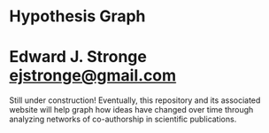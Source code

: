 

# Hypothesis Graph

# Edward J. Stronge <ejstronge@gmail.com>

Still under construction! Eventually, this repository and its associated
website will help graph how ideas have changed over time through analyzing networks
of co-authorship in scientific publications.
